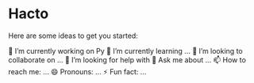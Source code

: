 # Hacto
Here are some ideas to get you started:

🔭 I’m currently working on Py
🌱 I’m currently learning ...
👯 I’m looking to collaborate on ...
🤔 I’m looking for help with
💬 Ask me about ...
📫 How to reach me: ...
😄 Pronouns: ...
⚡ Fun fact: ...
